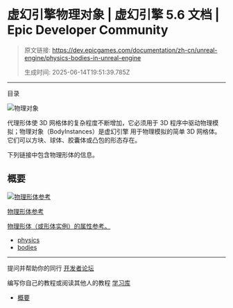 # 虚幻引擎物理对象 | 虚幻引擎 5.6 文档 | Epic Developer Community

> 原文链接: https://dev.epicgames.com/documentation/zh-cn/unreal-engine/physics-bodies-in-unreal-engine
> 
> 生成时间: 2025-06-14T19:51:39.785Z

---

目录

![物理对象](https://dev.epicgames.com/community/api/documentation/image/38111941-37a9-4883-8415-247dcb72cc3e?resizing_type=fill&width=1920&height=335)

代理形体使 3D 网格体的复杂程度不断增加，它必须用于 3D 程序中驱动物理模拟；物理对象（BodyInstances）是虚幻引擎 用于物理模拟的简单 3D 网格体。它们可以方块、球体、胶囊体或凸包的形态存在。

下列链接中包含物理形体的信息。

## 概要

[](/documentation/zh-cn/unreal-engine/physics-bodies-reference-for-unreal-engine)

[![物理形体参考](https://d1iv7db44yhgxn.cloudfront.net/documentation/images/70a27a43-db86-471a-8ae3-82e628bff12a/physics-topic.png)](/documentation/zh-cn/unreal-engine/physics-bodies-reference-for-unreal-engine)

[物理形体参考](/documentation/zh-cn/unreal-engine/physics-bodies-reference-for-unreal-engine)

[物理形体（或形体实例）的属性参考。](/documentation/zh-cn/unreal-engine/physics-bodies-reference-for-unreal-engine)

-   [physics](https://dev.epicgames.com/community/search?query=physics)
-   [bodies](https://dev.epicgames.com/community/search?query=bodies)

* * *

提问并帮助你的同行 [开发者论坛](https://forums.unrealengine.com/categories?tag=unreal-engine)

编写你自己的教程或阅读其他人的教程 [学习库](https://dev.epicgames.com/community/unreal-engine/learning)

-   [概要](/documentation/zh-cn/unreal-engine/physics-bodies-in-unreal-engine#%E6%A6%82%E8%A6%81)